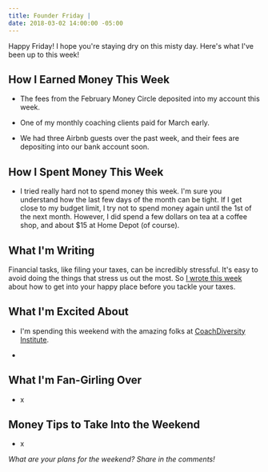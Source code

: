 ```yaml
---
title: Founder Friday |
date: 2018-03-02 14:00:00 -05:00
---
```


Happy Friday! I hope you're staying dry on this misty day. Here's what I've been up to this week!

## How I Earned Money This Week

* The fees from the February Money Circle deposited into my account this week.

* One of my monthly coaching clients paid for March early.

* We had three Airbnb guests over the past week, and their fees are depositing into our bank account soon.

## How I Spent Money This Week

* I tried really hard not to spend money this week. I'm sure you understand how the last few days of the month can be tight. If I get close to my budget limit, I try not to spend money again until the 1st of the next month. However, I did spend a few dollars on tea at a coffee shop, and about $15 at Home Depot (of course).

## What I'm Writing

Financial tasks, like filing your taxes, can be incredibly stressful. It's easy to avoid doing the things that stress us out the most. So [I wrote this week](https://www.maggiegermano.com/blog/how-to-get-to-your-happy-place-before-doing-your-taxes/) about how to get into your happy place before you tackle your taxes. 

## What I'm Excited About

* I'm spending this weekend with the amazing folks at [CoachDiversity Institute](http://coachdiversity.com/). 

* 

## What I'm Fan-Girling Over

* x

## Money Tips to Take Into the Weekend

* x

*What are your plans for the weekend? Share in the comments!*